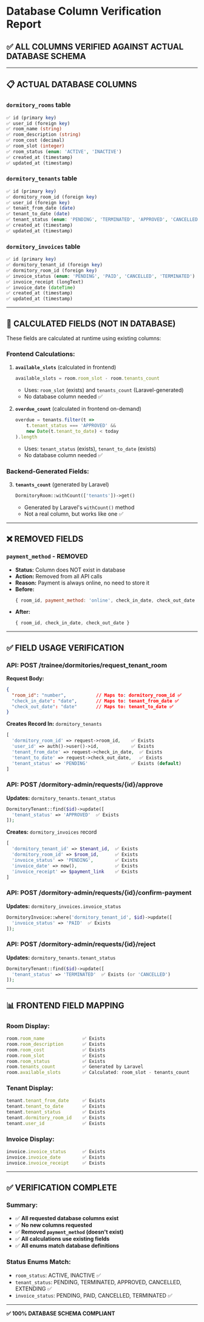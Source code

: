 # Database Column Verification Report

## ✅ ALL COLUMNS VERIFIED AGAINST ACTUAL DATABASE SCHEMA

---

## 📋 ACTUAL DATABASE COLUMNS

### `dormitory_rooms` table
```php
✅ id (primary key)
✅ user_id (foreign key)
✅ room_name (string)
✅ room_description (string)
✅ room_cost (decimal)
✅ room_slot (integer)
✅ room_status (enum: 'ACTIVE', 'INACTIVE')
✅ created_at (timestamp)
✅ updated_at (timestamp)
```

### `dormitory_tenants` table
```php
✅ id (primary key)
✅ dormitory_room_id (foreign key)
✅ user_id (foreign key)
✅ tenant_from_date (date)
✅ tenant_to_date (date)
✅ tenant_status (enum: 'PENDING', 'TERMINATED', 'APPROVED', 'CANCELLED', 'EXTENDING')
✅ created_at (timestamp)
✅ updated_at (timestamp)
```

### `dormitory_invoices` table
```php
✅ id (primary key)
✅ dormitory_tenant_id (foreign key)
✅ dormitory_room_id (foreign key)
✅ invoice_status (enum: 'PENDING', 'PAID', 'CANCELLED', 'TERMINATED')
✅ invoice_receipt (longText)
✅ invoice_date (dateTime)
✅ created_at (timestamp)
✅ updated_at (timestamp)
```

---

## 🔧 CALCULATED FIELDS (NOT IN DATABASE)

These fields are calculated at runtime using existing columns:

### Frontend Calculations:

1. **`available_slots`** (calculated in frontend)
   ```javascript
   available_slots = room.room_slot - room.tenants_count
   ```
   - Uses: `room_slot` (exists) and `tenants_count` (Laravel-generated)
   - No database column needed ✅

2. **`overdue_count`** (calculated in frontend on-demand)
   ```javascript
   overdue = tenants.filter(t => 
       t.tenant_status === 'APPROVED' && 
       new Date(t.tenant_to_date) < today
   ).length
   ```
   - Uses: `tenant_status` (exists), `tenant_to_date` (exists)
   - No database column needed ✅

### Backend-Generated Fields:

3. **`tenants_count`** (generated by Laravel)
   ```php
   DormitoryRoom::withCount(['tenants'])->get()
   ```
   - Generated by Laravel's `withCount()` method
   - Not a real column, but works like one ✅

---

## ❌ REMOVED FIELDS

### `payment_method` - **REMOVED**
- **Status:** Column does NOT exist in database
- **Action:** Removed from all API calls
- **Reason:** Payment is always online, no need to store it
- **Before:**
  ```javascript
  { room_id, payment_method: 'online', check_in_date, check_out_date }
  ```
- **After:**
  ```javascript
  { room_id, check_in_date, check_out_date }
  ```

---

## ✅ FIELD USAGE VERIFICATION

### API: POST /trainee/dormitories/request_tenant_room

**Request Body:**
```json
{
  "room_id": "number",           // Maps to: dormitory_room_id ✅
  "check_in_date": "date",       // Maps to: tenant_from_date ✅
  "check_out_date": "date"       // Maps to: tenant_to_date ✅
}
```

**Creates Record In:** `dormitory_tenants`
```php
[
  'dormitory_room_id' => request->room_id,    ✅ Exists
  'user_id' => auth()->user()->id,            ✅ Exists
  'tenant_from_date' => request->check_in_date,  ✅ Exists
  'tenant_to_date' => request->check_out_date,   ✅ Exists
  'tenant_status' => 'PENDING'                ✅ Exists (default)
]
```

### API: POST /dormitory-admin/requests/{id}/approve

**Updates:** `dormitory_tenants.tenant_status`
```php
DormitoryTenant::find($id)->update([
  'tenant_status' => 'APPROVED'  ✅ Exists
]);
```

**Creates:** `dormitory_invoices` record
```php
[
  'dormitory_tenant_id' => $tenant_id,  ✅ Exists
  'dormitory_room_id' => $room_id,      ✅ Exists
  'invoice_status' => 'PENDING',        ✅ Exists
  'invoice_date' => now(),              ✅ Exists
  'invoice_receipt' => $payment_link    ✅ Exists
]
```

### API: POST /dormitory-admin/requests/{id}/confirm-payment

**Updates:** `dormitory_invoices.invoice_status`
```php
DormitoryInvoice::where('dormitory_tenant_id', $id)->update([
  'invoice_status' => 'PAID'  ✅ Exists
]);
```

### API: POST /dormitory-admin/requests/{id}/reject

**Updates:** `dormitory_tenants.tenant_status`
```php
DormitoryTenant::find($id)->update([
  'tenant_status' => 'TERMINATED'  ✅ Exists (or 'CANCELLED')
]);
```

---

## 📊 FRONTEND FIELD MAPPING

### Room Display:
```javascript
room.room_name              ✅ Exists
room.room_description       ✅ Exists
room.room_cost              ✅ Exists
room.room_slot              ✅ Exists
room.room_status            ✅ Exists
room.tenants_count          ✅ Generated by Laravel
room.available_slots        ✅ Calculated: room_slot - tenants_count
```

### Tenant Display:
```javascript
tenant.tenant_from_date     ✅ Exists
tenant.tenant_to_date       ✅ Exists
tenant.tenant_status        ✅ Exists
tenant.dormitory_room_id    ✅ Exists
tenant.user_id              ✅ Exists
```

### Invoice Display:
```javascript
invoice.invoice_status      ✅ Exists
invoice.invoice_date        ✅ Exists
invoice.invoice_receipt     ✅ Exists
```

---

## ✅ VERIFICATION COMPLETE

### Summary:
- ✅ **All requested database columns exist**
- ✅ **No new columns requested**
- ✅ **Removed `payment_method` (doesn't exist)**
- ✅ **All calculations use existing fields**
- ✅ **All enums match database definitions**

### Status Enums Match:
- `room_status`: ACTIVE, INACTIVE ✅
- `tenant_status`: PENDING, TERMINATED, APPROVED, CANCELLED, EXTENDING ✅
- `invoice_status`: PENDING, PAID, CANCELLED, TERMINATED ✅

---

**✅ 100% DATABASE SCHEMA COMPLIANT**

